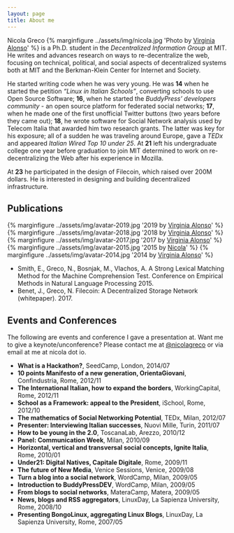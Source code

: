 ```yaml
---
layout: page
title: About me
---
```


Nicola Greco
{% marginfigure ../assets/img/nicola.jpg 'Photo by [Virginia Alonso](http://virginialonso.com)' %}
is a Ph.D. student in the _Decentralized Information Group_ at MIT. He writes and advances research on ways to re-decentralize the web, focusing on technical, political, and social aspects of decentralized systems both at MIT and the Berkman-Klein Center for Internet and Society.

He started writing code when he was very young. He was __14__ when he started the petition _“Linux in Italian Schools”_, converting schools to use Open Source Software; __16__, when he started the _BuddyPress’ developers community_ - an open source platform for federated social networks; __17__, when he made one of the first unofficial Twitter buttons (two years before they came out); __18__, he wrote software for Social Network analysis used by Telecom Italia that awarded him two research grants. The latter was key for his exposure; all of a sudden he was traveling around Europe, gave a *TEDx* and appeared *Italian Wired Top 10 under 25*. At __21__ left his undergraduate college one year before graduation to join MIT determined to work on re-decentralizing the Web after his experience in Mozilla.

At __23__ he participated in the design of Filecoin, which raised over 200M dollars. He is interested in designing and building decentralized infrastructure.

## Publications
{% marginfigure ../assets/img/avatar-2019.jpg '2019 by [Virginia Alonso](http://virginialonso.com)' %}
{% marginfigure ../assets/img/avatar-2018.jpg '2018 by [Virginia Alonso](http://virginialonso.com)' %}
{% marginfigure ../assets/img/avatar-2017.jpg '2017 by [Virginia Alonso](http://virginialonso.com)' %}
{% marginfigure ../assets/img/avatar-2015.jpg '2015 by [Nicola](http://nicola.io)' %}
{% marginfigure ../assets/img/avatar-2014.jpg '2014 by [Virginia Alonso](http://virginialonso.com)' %}

- Smith, E., Greco, N., Bosnjak, M., Vlachos, A. A Strong Lexical Matching Method for the Machine Comprehension Test. Conference on Empirical Methods in Natural Language Processing 2015.
- Benet, J., Greco, N. Filecoin: A Decentralized Storage Network (whitepaper). 2017.

## Events and Conferences

The following are events and conference I gave a presentation at. Want me to give a keynote/unconference? Please contact me at [@nicolagreco](http://twitter.com/nicolagreco) or via email at me at nicola dot io.

- __What is a Hackathon?__, SeedCamp, London, 2014/07
- __10 points Manifesto of a new generation, OrientaGiovani__, Confindustria, Rome, 2012/11
- __The International Italian, how to expand the borders__, WorkingCapital, Rome, 2012/11
- __School as a Framework: appeal to the President__, iSchool, Rome, 2012/10
- __The mathematics of Social Networking Potential__, TEDx, Milan, 2012/07
- __Presenter: Interviewing Italian successes__, Nuovi Mille, Turin, 2011/07
- __How to be young in the 2.0__, ToscanaLab, Arezzo, 2010/12
- __Panel: Communication Week__, Milan, 2010/09
- __Horizontal, vertical and transversal social concepts, Ignite Italia__, Rome, 2010/01
- __Under21: Digital Natives, Capitale Digitale__, Rome, 2009/11
- __The future of New Media__, Venice Sessions, Venice, 2009/08
- __Turn a blog into a social network__, WordCamp, Milan, 2009/05
- __Introduction to BuddyPressDEV__, WordCamp, Milan, 2009/05
- __From blogs to social networks__, MateraCamp, Matera, 2009/05
- __News, blogs and RSS aggregators__, LinuxDay, La Sapienza University, Rome, 2008/10
- __Presenting BongoLinux, aggregating Linux Blogs__, LinuxDay, La Sapienza University, Rome, 2007/05
